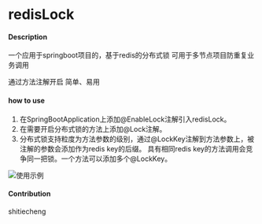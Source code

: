 # redisLock

#### Description
一个应用于springboot项目的，基于redis的分布式锁
可用于多节点项目防重复业务调用

通过方法注解开启
简单、易用

#### how to use

1. 在SpringBootApplication上添加@EnableLock注解引入redisLock。
2. 在需要开启分布式锁的方法上添加@Lock注解。
3. 分布式锁支持粒度为方法参数的级别，通过@LockKey注解到方法参数上，被注解的参数会添加作为redis key的后缀。 具有相同redis key的方法调用会竞争同一把锁。一个方法可以添加多个@LockKey。

![使用示例](https://images.gitee.com/uploads/images/2018/0707/103713_96df9dc4_119335.png "Snip20180707_2.png")

#### Contribution
shitiecheng

